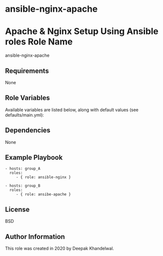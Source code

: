 # ansible-nginx-apache
Apache &amp; Nginx Setup Using Ansible roles
Role Name
=========

ansible-nginx-apache

Requirements
------------

None

Role Variables
--------------

Available variables are listed below, along with default values (see defaults/main.yml):

Dependencies
------------

None

Example Playbook
----------------


    - hosts: group_A
      roles:
         - { role: ansible-nginx }

    - hosts: group_B
      roles:
         - { role: ansibe-apache }

License
-------
BSD

Author Information
------------------
This role was created in 2020 by Deepak Khandelwal.
